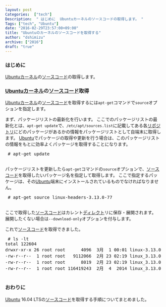 ```yaml
---
layout: post
Categories:  ["tech"]
Description:  " はじめに  Ubuntuカーネルのソースコードの取得します。 "
Tags: ["tech", "Ubuntu"]
date: "2016-02-29T23:57:00+09:00"
title: "Ubuntuのカーネルのソースコードを取得する"
author: "dshimizu"
archive: ["2016"]
draft: "true"
---
```


<body>
<h3>はじめに</h3>


<p><a class="keyword" href="http://d.hatena.ne.jp/keyword/Ubuntu">Ubuntu</a><a class="keyword" href="http://d.hatena.ne.jp/keyword/%A5%AB%A1%BC%A5%CD%A5%EB">カーネル</a>の<a class="keyword" href="http://d.hatena.ne.jp/keyword/%A5%BD%A1%BC%A5%B9%A5%B3%A1%BC%A5%C9">ソースコード</a>の取得します。</p>
</body>

<!-- more -->

<body>
<h3>
<a class="keyword" href="http://d.hatena.ne.jp/keyword/Ubuntu">Ubuntu</a><a class="keyword" href="http://d.hatena.ne.jp/keyword/%A5%AB%A1%BC%A5%CD%A5%EB">カーネル</a>の<a class="keyword" href="http://d.hatena.ne.jp/keyword/%A5%BD%A1%BC%A5%B9%A5%B3%A1%BC%A5%C9">ソースコード</a>取得</h3>


<p><a class="keyword" href="http://d.hatena.ne.jp/keyword/Ubuntu">Ubuntu</a><a class="keyword" href="http://d.hatena.ne.jp/keyword/%A5%AB%A1%BC%A5%CD%A5%EB">カーネル</a>の<a class="keyword" href="http://d.hatena.ne.jp/keyword/%A5%BD%A1%BC%A5%B9%A5%B3%A1%BC%A5%C9">ソースコード</a>を取得するには<code>apt-get</code>コマンドで<code>source</code>オプションを指定します。</p>

<p>まず、パッケージリストの最新化を行います。
ここでのパッケージリストの最新化とは、<code>apt-get update</code>で、<code>/etc/apt/sources.list</code>に記載してある各<a class="keyword" href="http://d.hatena.ne.jp/keyword/%A5%EA%A5%DD%A5%B8%A5%C8%A5%EA">リポジトリ</a>にどのパッケージがあるかの情報をパッケージリストとして自端末に取得します。
<a class="keyword" href="http://d.hatena.ne.jp/keyword/Ubuntu">Ubuntu</a>でパッケージの取得や更新を行う場合は、このパッケージリストの情報をもとに効率よくパッケージを取得することになります。</p>

<pre class="terminal"> # apt-get update
 </pre>


<p>パッケージリストを更新したら<code>apt-get</code>コマンドの<code>source</code>オプションで、<a class="keyword" href="http://d.hatena.ne.jp/keyword/%A5%BD%A1%BC%A5%B9%A5%B3%A1%BC%A5%C9">ソースコード</a>を取得したいパッケージ名を指定して取得します。
ここで指定するパッケージは、その<a class="keyword" href="http://d.hatena.ne.jp/keyword/Ubuntu">Ubuntu</a>端末にインストールされているものでなければなりません。</p>

<pre class="terminal"> # apt-get source linux-headers-3.13.0-77
 </pre>


<p>ここで取得した<a class="keyword" href="http://d.hatena.ne.jp/keyword/%A5%BD%A1%BC%A5%B9%A5%B3%A1%BC%A5%C9">ソースコード</a>はカレント<a class="keyword" href="http://d.hatena.ne.jp/keyword/%A5%C7%A5%A3%A5%EC%A5%AF%A5%C8">ディレクト</a>リに保存・展開されます。
展開したくない場合は<code>--download-only</code>オプションを付与します。</p>

<p>これで<a class="keyword" href="http://d.hatena.ne.jp/keyword/%A5%BD%A1%BC%A5%B9%A5%B3%A1%BC%A5%C9">ソースコード</a>を取得できました。</p>

<pre class="terminal"> # ls -lt
total 122604
drwxr-xr-x 26 root root      4096  3月  1 00:01 linux-3.13.0
-rw-r--r--  1 root root   9112066  2月 23 02:19 linux_3.13.0-79.123.diff.gz
-rw-r--r--  1 root root      8019  2月 23 02:19 linux_3.13.0-79.123.dsc
-rw-r--r--  1 root root 116419243  2月  4  2014 linux_3.13.0.orig.tar.gz
 </pre>


<h3>おわりに</h3>


<p><a class="keyword" href="http://d.hatena.ne.jp/keyword/Ubuntu">Ubuntu</a> 16.04 LTSの<a class="keyword" href="http://d.hatena.ne.jp/keyword/%A5%BD%A1%BC%A5%B9%A5%B3%A1%BC%A5%C9">ソースコード</a>を取得する手順についてまとめました。</p>
</body>
